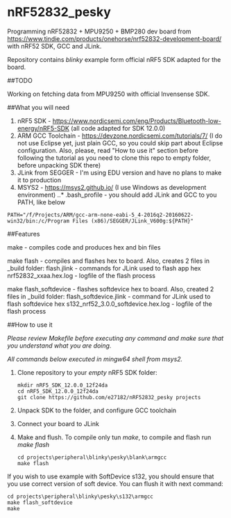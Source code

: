 # nRF52832_pesky
Programming nRF52832 + MPU9250 + BMP280 dev board from https://www.tindie.com/products/onehorse/nrf52832-development-board/ with nRF52 SDK, GCC and JLink.

Repository contains *blinky* example form official nRF5 SDK adapted for the board.

##TODO

Working on fetching data from MPU9250 with official Invensense SDK.

##What you will need

1. nRF5 SDK - https://www.nordicsemi.com/eng/Products/Bluetooth-low-energy/nRF5-SDK (all code adapted for SDK 12.0.0)
2. ARM GCC Toolchain - https://devzone.nordicsemi.com/tutorials/7/ (I do not use Eclipse yet, just plain GCC, so you could skip part about Eclipse configuration. Also, please, read "How to use it" section before following the tutorial as you need to clone this repo to empty folder, before unpacking SDK there)
3. JLink from SEGGER - I'm using EDU version and have no plans to make it to production
4. MSYS2 - https://msys2.github.io/ (I use Windows as development environment)
..* .bash_profile - you should add JLink and GCC to you PATH, like below

```
PATH="/f/Projects/ARM/gcc-arm-none-eabi-5_4-2016q2-20160622-win32/bin:/c/Program Files (x86)/SEGGER/JLink_V600g:${PATH}"
```

##Features

make - compiles code and produces hex and bin files

make flash - compiles and flashes hex to board. Also, creates 2 files in _build folder:
  flash.jlink - commands for JLink used to flash app hex
  nrf52832_xxaa.hex.log - logfile of the flash process

make flash_softdevice - flashes softdevice hex to board. Also, created 2 files in _build folder:
  flash_softdevice.jlink - command for JLink used to flash softdevice hex
  s132_nrf52_3.0.0_softdevice.hex.log - logfile of the flash process

##How to use it

*Please review Makefile before executing any command and make sure that you understand what you are doing.*

*All commands below executed in mingw64 shell from msys2.*

1. Clone repository to your *empty* nRF5 SDK folder:

   ```
   mkdir nRF5_SDK_12.0.0_12f24da
   cd nRF5_SDK_12.0.0_12f24da
   git clone https://github.com/e27182/nRF52832_pesky projects
   ```

2. Unpack SDK to the folder, and configure GCC toolchain
3. Connect your board to JLink
4. Make and flush. To compile only tun *make*, to compile and flash run *make flash*

   ```
   cd projects\peripheral\blinky\pesky\blank\armgcc
   make flash
   ```

If you wish to use example with SoftDevice s132, you should ensure that you use correct version of soft device. You can flush it with next command:

   ```
   cd projects\peripheral\blinky\pesky\s132\armgcc
   make flash_softdevice
   make
   ```
